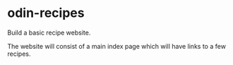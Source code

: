 # odin-recipes
Build a basic recipe website.

The website will consist of a main index page which will have links to a few recipes.